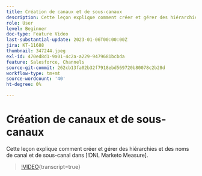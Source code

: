 ```yaml
---
title: Création de canaux et de sous-canaux
description: Cette leçon explique comment créer et gérer des hiérarchies et des noms de canal et de sous-canal dans [!DNL Marketo Measure].
role: User
level: Beginner
doc-type: Feature Video
last-substantial-update: 2023-01-06T00:00:00Z
jira: KT-11688
thumbnail: 347244.jpeg
exl-id: 470ed8d1-9a01-4c2a-a229-9479681bcbda
feature: Salesforce, Channels
source-git-commit: 262cb13fa02b32f7918ebd569720b80078c2b28d
workflow-type: tm+mt
source-wordcount: '40'
ht-degree: 0%

---
```


# Création de canaux et de sous-canaux

Cette leçon explique comment créer et gérer des hiérarchies et des noms de canal et de sous-canal dans [!DNL Marketo Measure].

>[!VIDEO](https://video.tv.adobe.com/v/347244/?learn=on){transcript=true}
